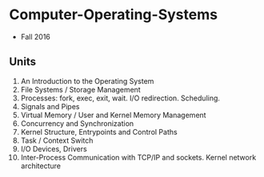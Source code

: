 # Computer-Operating-Systems
- Fall 2016

## Units
1. An Introduction to the Operating System
2. File Systems / Storage Management
3. Processes: fork, exec, exit, wait. I/O redirection. Scheduling.
4. Signals and Pipes
5. Virtual Memory / User and Kernel Memory Management
6. Concurrency and Synchronization
7. Kernel Structure, Entrypoints and Control Paths
8. Task / Context Switch
9. I/O Devices, Drivers
10. Inter-Process Communication with TCP/IP and sockets. Kernel network architecture
